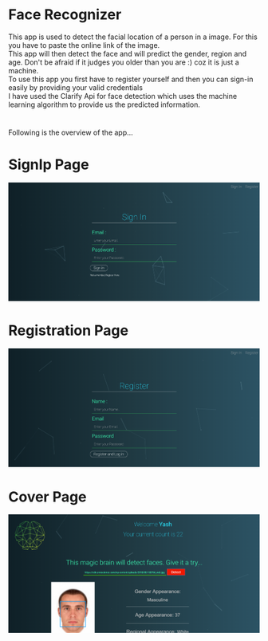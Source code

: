 # Face Recognizer
This app is used to detect the facial location of a person in a image. For this you have to paste the online link of the image.</br>
This app will then detect the face and will predict the gender, region and age. Don't be afraid if it judges you older than you are :) coz it is just a machine. </br>
To use this app you first have to register yourself and then you can sign-in easily by providing your valid credentials<br/>
I have used the Clarify Api for face detection which uses the machine learning algorithm to provide us the predicted information.</br>
#
Following is the overview of the app...
#
# SignIp Page
![](main1.png)
#
# Registration Page
![](main2.png)
#
# Cover Page
![](main3.png)

